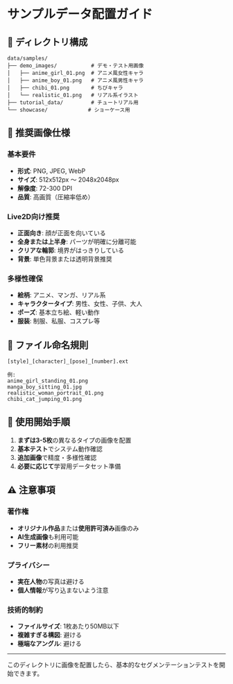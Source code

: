 # サンプルデータ配置ガイド

## 📁 ディレクトリ構成

```
data/samples/
├── demo_images/           # デモ・テスト用画像
│   ├── anime_girl_01.png  # アニメ風女性キャラ
│   ├── anime_boy_01.png   # アニメ風男性キャラ
│   ├── chibi_01.png       # ちびキャラ
│   └── realistic_01.png   # リアル系イラスト
├── tutorial_data/         # チュートリアル用
└── showcase/             # ショーケース用
```

## 🎨 推奨画像仕様

### 基本要件
- **形式**: PNG, JPEG, WebP
- **サイズ**: 512x512px ～ 2048x2048px
- **解像度**: 72-300 DPI
- **品質**: 高画質（圧縮率低め）

### Live2D向け推奨
- **正面向き**: 顔が正面を向いている
- **全身または上半身**: パーツが明確に分離可能
- **クリアな輪郭**: 境界がはっきりしている
- **背景**: 単色背景または透明背景推奨

### 多様性確保
- **絵柄**: アニメ、マンガ、リアル系
- **キャラクタータイプ**: 男性、女性、子供、大人
- **ポーズ**: 基本立ち絵、軽い動作
- **服装**: 制服、私服、コスプレ等

## 📝 ファイル命名規則

```
[style]_[character]_[pose]_[number].ext

例:
anime_girl_standing_01.png
manga_boy_sitting_01.jpg
realistic_woman_portrait_01.png
chibi_cat_jumping_01.png
```

## 🚀 使用開始手順

1. **まずは3-5枚**の異なるタイプの画像を配置
2. **基本テスト**でシステム動作確認
3. **追加画像**で精度・多様性確認
4. **必要に応じて**学習用データセット準備

## ⚠️ 注意事項

### 著作権
- **オリジナル作品**または**使用許可済み**画像のみ
- **AI生成画像**も利用可能
- **フリー素材**の利用推奨

### プライバシー
- **実在人物**の写真は避ける
- **個人情報**が写り込まないよう注意

### 技術的制約
- **ファイルサイズ**: 1枚あたり50MB以下
- **複雑すぎる構図**: 避ける
- **極端なアングル**: 避ける

---

このディレクトリに画像を配置したら、基本的なセグメンテーションテストを開始できます。
